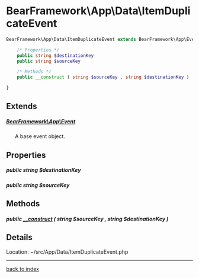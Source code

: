 # BearFramework\App\Data\ItemDuplicateEvent

```php
BearFramework\App\Data\ItemDuplicateEvent extends BearFramework\App\Event {

	/* Properties */
	public string $destinationKey
	public string $sourceKey

	/* Methods */
	public __construct ( string $sourceKey , string $destinationKey )

}
```

## Extends

##### [BearFramework\App\Event](bearframework.app.event.class.md)

&nbsp;&nbsp;&nbsp;&nbsp;&nbsp;&nbsp;A base event object.

## Properties

##### public string $destinationKey

##### public string $sourceKey

## Methods

##### public [__construct](bearframework.app.data.itemduplicateevent.__construct.method.md) ( string $sourceKey , string $destinationKey )

## Details

Location: ~/src/App/Data/ItemDuplicateEvent.php

---

[back to index](index.md)

